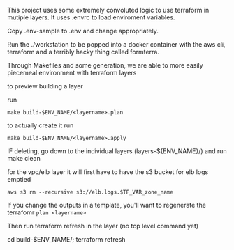 This project  uses some extremely convoluted logic to use terraform in mutiple layers.  It uses .envrc to load enviroment variables.

Copy .env-sample to .env and change appropriately.


Run the ./workstation to be popped into a docker container  with the aws cli, terraform and a 
terribly hacky thing called formterra.


Through Makefiles and some generation, we are able to more easily piecemeal environment with terraform layers


to preview building a layer

run

`make build-$ENV_NAME/<layername>.plan`

to actually create it run


`make build-$ENV_NAME/<layername>.apply`


IF deleting, go down to the individual layers (layers-${ENV_NAME}/<layername>)
and run make clean


for the vpc/elb layer it will first have to have the s3 bucket for elb logs emptied


`aws s3 rm --recursive s3://elb.logs.$TF_VAR_zone_name`


If you change the outputs in a template, you'll want to regenerate the terrafomr
`plan <layername>`

Then run terraform refresh in the layer (no top level command yet)

cd build-$ENV_NAME/<layer>; terraform refresh